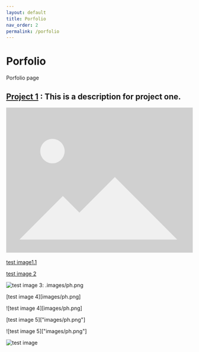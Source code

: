 ```yaml
---
layout: default
title: Porfolio  
nav_order: 2
permalink: /porfolio
---
```


# Porfolio 

Porfolio page 



## [Project 1](https://joebd.github.io/websitedraft) : This is a description for project one. 

![test image](images/ph.png)

[test image1.1](images/ph.png)


[test image 2]("image/ph.png")


[test image 3]: .images/ph.png


![test image 3]: .images/ph.png


[test image 4][images/ph.png]


![test image 4][images/ph.png]


[test image 5]["images/ph.png"]


![test image 5]["images/ph.png"]


![test image](ph.png)










